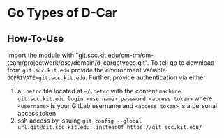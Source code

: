 # Go Types of D-Car

## How-To-Use
Import the module with "git.scc.kit.edu/cm-tm/cm-team/projectwork/pse/domain/d-cargotypes.git".
To tell go to download from `git.scc.kit.edu` provide the environment variable `GOPRIVATE=git.scc.kit.edu`.
Further, provide authentication via either 
1. a `.netrc` file located at `~/.netrc` with the content ```machine git.scc.kit.edu login <username> password <access token>```
   where `<username>` is your GitLab username and `<access token>` is a personal access token
2. ssh access by issuing `git config --global url.git@git.scc.kit.edu:.insteadOf https://git.scc.kit.edu/`